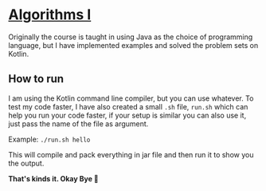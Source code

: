 # [Algorithms I](https://www.coursera.org/learn/algorithms-part1)

Originally the course is taught in using Java as the choice of programming language, but I have implemented examples and solved the problem sets on Kotlin.

## How to run

I am using the Kotlin command line compiler, but you can use whatever. To test my code faster, I have also created a small `.sh` file, `run.sh` which can help you run your code faster, if your setup is similar you can also use it, just pass the name of the file as argument.

Example:
`./run.sh hello`

This will compile and pack everything in jar file and then run it to show you the output.

**That's kinds it. Okay Bye 👋**
